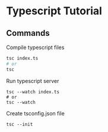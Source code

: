 # Typescript Tutorial

## Commands

Compile typescript files

```bash
tsc index.ts
# or
tsc
```

Run typescript server

```
tsc --watch index.ts
# or
tsc --watch
```

Create tsconfig.json file

```
tsc --init
```
